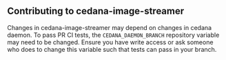 ## Contributing to cedana-image-streamer

Changes in cedana-image-streamer may depend on changes in cedana daemon. To
pass PR CI tests, the `CEDANA_DAEMON_BRANCH` repository variable may need to be
changed. Ensure you have write access or ask someone who does to change this
variable such that tests can pass in your branch.

